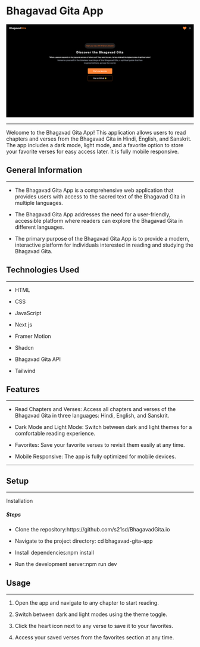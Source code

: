 <h1>Bhagavad Gita App</h1>
<p><img src="https://raw.githubusercontent.com/s21sd/BhagavadGita.io/master/src/assests/Final.png" alt=""></p>
<hr><p>Welcome to the Bhagavad Gita App! This application allows users to read chapters and verses from the Bhagavad Gita in Hindi, English, and Sanskrit. The app includes a dark mode, light mode, and a favorite option to store your favorite verses for easy access later. It is fully mobile responsive.</p><h2>General Information</h2>
<hr><ul>
<li>The Bhagavad Gita App is a comprehensive web application that provides users with access to the sacred text of the Bhagavad Gita in multiple languages.</li>
</ul><ul>
<li>The Bhagavad Gita App addresses the need for a user-friendly, accessible platform where readers can explore the Bhagavad Gita in different languages.</li>
</ul><ul>
<li>The primary purpose of the Bhagavad Gita App is to provide a modern, interactive platform for individuals interested in reading and studying the Bhagavad Gita.</li>
</ul><h2>Technologies Used</h2>
<hr><ul>
<li>HTML</li>
</ul><ul>
<li>CSS</li>
</ul><ul>
<li>JavaScript</li>
</ul><ul>
<li>Next js</li>
</ul><ul>
<li>Framer Motion</li>
</ul><ul>
<li>Shadcn</li>
</ul><ul>
<li>Bhagavad Gita API</li>
</ul><ul>
<li>Tailwind</li>
</ul><h2>Features</h2>
<hr><ul>
<li>Read Chapters and Verses: Access all chapters and verses of the Bhagavad Gita in three languages: Hindi, English, and Sanskrit.</li>
</ul><ul>
<li>Dark Mode and Light Mode: Switch between dark and light themes for a comfortable reading experience.</li>
</ul><ul>
<li>Favorites: Save your favorite verses to revisit them easily at any time.</li>
</ul><ul>
<li>Mobile Responsive: The app is fully optimized for mobile devices.</li>
</ul>
<hr><h2>Setup</h2>
<hr><p>Installation</p><h5>Steps</h5><ul>
<li>Clone the repository:https://github.com/s21sd/BhagavadGita.io</li>
</ul><ul>
<li>Navigate to the project directory: cd bhagavad-gita-app</li>
</ul><ul>
<li>Install dependencies:npm install</li>
</ul><ul>
<li>Run the development server:npm run dev</li>
</ul><h2>Usage</h2>
<hr><ol>
<li>
<p>Open the app and navigate to any chapter to start reading.</p>
</li>
<li>
<p>Switch between dark and light modes using the theme toggle.</p>
</li>
<li>
<p>Click the heart icon next to any verse to save it to your favorites.</p>
</li>
<li>
<p>Access your saved verses from the favorites section at any time.</p>
</li>
</ol>
